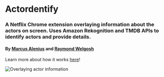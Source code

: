 # Actordentify
### A Netflix Chrome extension overlaying information about the actors on screen. Uses Amazon Rekognition and TMDB APIs to identify actors and provide details.

#### By [Marcus Alenius](https://www.linkedin.com/in/marcusalenius/) and [Raymond Welgosh](https://www.linkedin.com/in/raymond-welgosh-47b44117b/)

Learn more about how it works [here](https://alenius.io/actordentify)!

![Overlaying actor information](https://alenius.io/actordentify/opengraph-image.jpg)
